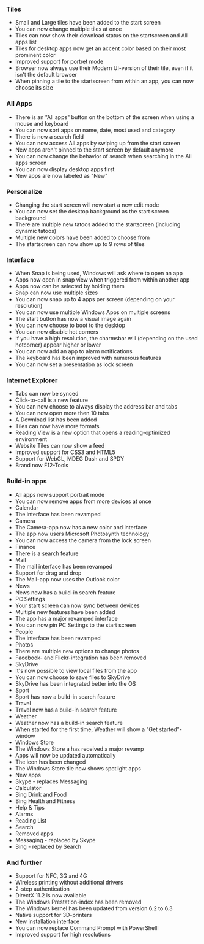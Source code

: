 ### Tiles
- Small and Large tiles have been added to the start screen
- You can now change multiple tiles at once
- Tiles can now show their download status on the startscreen and All apps list
- Tiles for desktop apps now get an accent color based on their most prominent color
- Improved support for portret mode
- Browser now always use their Modern UI-version of their tile, even if it isn't the default browser
- When pinning a tile to the startscreen from within an app, you can now choose its size

### All Apps
- There is an "All apps" button on the bottom of the screen when using a mouse and keyboard
- You can now sort apps on name, date, most used and category
- There is now a search field
- You can now access All apps by swiping up from the start screen
- New apps aren't pinned to the start screen by default anymore
- You can now change the behavior of search when searching in the All apps screen
- You can now display desktop apps first
- New apps are now labeled as "New"

### Personalize
- Changing the start screen will now start a new edit mode
- You can now set the desktop background as the start screen background
- There are multiple new tatoos added to the startscreen (including dynamic tatoos)
- Multiple new colors have been added to choose from
- The startscreen can now show up to 9 rows of tiles

### Interface
- When Snap is being used, Windows will ask where to open an app
- Apps now open in snap view when triggered from within another app
- Apps now can be selected by holding them
- Snap can now use multiple sizes
- You can now snap up to 4 apps per screen (depending on your resolution)
- You can now use multiple Windows Apps on multiple screens
- The start button has now a visual image again
- You can now choose to boot to the desktop
- You can now disable hot corners
- If you have a high resolution, the charmsbar will (depending on the used hotcorner) appear higher or lower
- You can now add an app to alarm notifications
- The keyboard has been improved with numerous features
- You can now set a presentation as lock screen

### Internet Explorer
- Tabs can now be synced
- Click-to-call is a new feature
- You can now choose to always display the address bar and tabs
- You can now open more then 10 tabs
- A Download list has been added
- Tiles can now have more formats
- Reading View is a new option that opens a reading-optimized environment
- Website Tiles can now show a feed
- Improved support for CSS3 and HTML5
- Support for WebGL, MDEG Dash and SPDY
- Brand now F12-Tools

### Build-in apps
- All apps now support portrait mode
- You can now remove apps from more devices at once
- Calendar
 - The interface has been revamped
- Camera
 - The Camera-app now has a new color and interface
 - The app now users Microsoft Photosynth technology
 - You can now access the camera from the lock screen
- Finance
 - There is a search feature
- Mail
 - The mail interface has been revamped
 - Support for drag and drop
 - The Mail-app now uses the Outlook color
- News
 - News now has a build-in search feature
- PC Settings
 - Your start screen can now sync between devices
 - Multiple new features have been added
 - The app has a major revamped interface
 - You can now pin PC Settings to the start screen
- People
 - The interface has been revamped
- Photos
 - There are multiple new options to change photos
 - Facebook- and Flickr-integration has been removed
- SkyDrive
 - It's now possible to view local files from the app
 - You can now choose to save files to SkyDrive
 - SkyDrive has been integrated better into the OS
- Sport
 - Sport has now a build-in search feature
- Travel
 - Travel now has a build-in search feature
- Weather
 - Weather now has a build-in search feature
 - When started for the first time, Weather will show a "Get started"-window
- Windows Store
 - The Windows Store a has received a major revamp
 - Apps will now be updated automatically
 - The icon has been changed
 - The Windows Store tile now shows spotlight apps
- New apps
 - Skype - replaces Messaging
 - Calculator
 - Bing Drink and Food
 - Bing Health and Fitness
 - Help & Tips
 - Alarms
 - Reading List
 - Search
- Removed apps
 - Messaging - replaced by Skype
 - Bing - replaced by Search

### And further
- Support for NFC, 3G and 4G
- Wireless printing without additional drivers
- 2-step authentication
- DirectX 11.2 is now available
- The Windows Prestation-index has been removed
- The Windows kernel has been updated from version 6.2 to 6.3
- Native support for 3D-printers
- New installation interface
- You can now replace Command Prompt with PowerShelll
- Improved support for high resolutions
